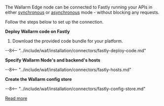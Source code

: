# Fastly for wizard

The Wallarm Edge node can be connected to Fastly running your APIs in either [synchronous](../inline/overview.md) or [asynchronous](../oob/overview.md) mode - without blocking any requests.

Follow the steps below to set up the connection.

**Deploy Wallarm code on Fastly**

1. Download the provided code bundle for your platform.

--8<-- "../include/waf/installation/connectors/fastly-deploy-code.md"

**Specify Wallarm Node's and backend's hosts**

--8<-- "../include/waf/installation/connectors/fastly-hosts.md"

**Create the Wallarm config store**

--8<-- "../include/waf/installation/connectors/fastly-config-store.md"

[Read more](fastly.md)

<style>
  h1#fastly-for-wizard {
    display: none;
  }
</style>